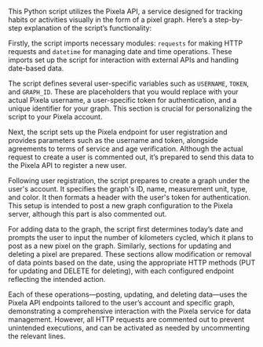 This Python script utilizes the Pixela API, a service designed for tracking habits or activities visually in the form of a pixel graph. Here’s a step-by-step explanation of the script’s functionality:

Firstly, the script imports necessary modules: `requests` for making HTTP requests and `datetime` for managing date and time operations. These imports set up the script for interaction with external APIs and handling date-based data.

The script defines several user-specific variables such as `USERNAME`, `TOKEN`, and `GRAPH_ID`. These are placeholders that you would replace with your actual Pixela username, a user-specific token for authentication, and a unique identifier for your graph. This section is crucial for personalizing the script to your Pixela account.

Next, the script sets up the Pixela endpoint for user registration and provides parameters such as the username and token, alongside agreements to terms of service and age verification. Although the actual request to create a user is commented out, it’s prepared to send this data to the Pixela API to register a new user.

Following user registration, the script prepares to create a graph under the user's account. It specifies the graph's ID, name, measurement unit, type, and color. It then formats a header with the user's token for authentication. This setup is intended to post a new graph configuration to the Pixela server, although this part is also commented out.

For adding data to the graph, the script first determines today’s date and prompts the user to input the number of kilometers cycled, which it plans to post as a new pixel on the graph. Similarly, sections for updating and deleting a pixel are prepared. These sections allow modification or removal of data points based on the date, using the appropriate HTTP methods (PUT for updating and DELETE for deleting), with each configured endpoint reflecting the intended action.

Each of these operations—posting, updating, and deleting data—uses the Pixela API endpoints tailored to the user’s account and specific graph, demonstrating a comprehensive interaction with the Pixela service for data management. However, all HTTP requests are commented out to prevent unintended executions, and can be activated as needed by uncommenting the relevant lines.
